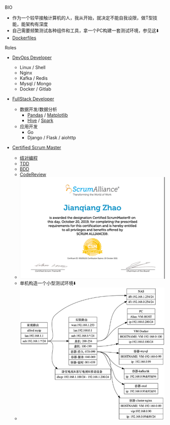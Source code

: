 BIO
  * 作为一个较早接触计算机的人，我从开始，就决定不能自我设限，做T型技能，能架构有深度
  * 自己需要频繁测试各种组件和工具，拿一个PC构建一套测试环境，参见这⬇️
  * [Dockerfiles](https://github.com/QunixHacker/dockerfiles)

Roles
  * [DevOps Developer](./DevOps/README.md)
    * Linux / Shell
    * Nginx
    * Kafka / Redis
    * Mysql / Mongo 
    * Docker / Gitlab
  * [FullStack Developer](./FullStack/README.md)
    * 数据开发/数据分析
      * [Pandas](./FullStack/Pandas) / [Matplotlib](./FullStack/Matplotlib)
      * [Hive](./FullStack/Hive) / [Spark](./FullStack/Spark)
    * 应用开发
      * Go
      * Django / Flask / aiohttp

  * [Certified Scrum Master](./Scrum)
    * [结对编程](./Scrum/0XF0.PairPrograming.md)
    * [TDD](./Scrum/0XF1.TDD.md)
    * [BDD](./Scrum/0XF2.BDD.md)
    * [CodeReview](./Scrum/0XF3.CodeReview.md)
    * ![Cert](./Scrum/resources/cert.png) 
    * 单机构造一个小型测试环境⬇️
    * ![单机构造一个小型测试环境](https://github.com/QunixHacker/dockerfiles/blob/main/docs/graph/lab.network.png)
<!---
QunixHacker/QunixHacker is a ✨ special ✨ repository because its `README.md` (this file) appears on your GitHub profile.
You can click the Preview link to take a look at your changes.
--->

